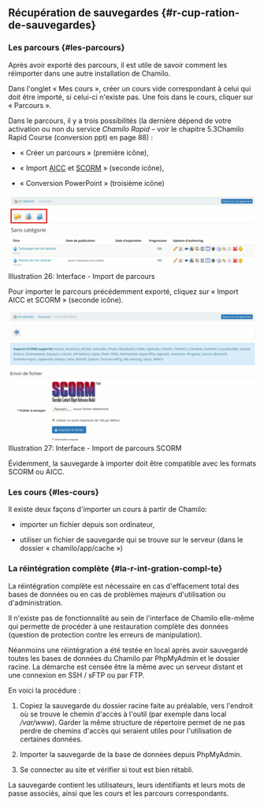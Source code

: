 ## Récupération de sauvegardes {#r-cup-ration-de-sauvegardes}

### Les parcours {#les-parcours}

Après avoir exporté des parcours, il est utile de savoir comment les réimporter dans une autre installation de Chamilo.

Dans l&#039;onglet « Mes cours », créer un cours vide correspondant à celui qui doit être importé, si celui-ci n&#039;existe pas. Une fois dans le cours, cliquer sur « Parcours ».

Dans le parcours, il y a trois possibilités (la dernière dépend de votre activation ou non du service _Chamilo Rapid –_ voir le chapitre 5.3Chamilo Rapid Course (conversion ppt) en page 88) :

*   « Créer un parcours » (première icône),

*   « Import [AICC](http://fr.wikipedia.org/wiki/Aviation_Industry_CBT_Committee) et [SCORM](http://fr.wikipedia.org/wiki/Sharable_Content_Object_Reference_Model) » (seconde icône),

*   « Conversion PowerPoint » (troisième icône)

![](../assets/graficos35.png)Illustration 26: Interface - Import de parcours

Pour importer le parcours précédemment exporté, cliquez sur « Import AICC et SCORM » (seconde icône).

![](../assets/graficos36.png)Illustration 27: Interface - Import de parcours SCORM

Évidemment, la sauvegarde à importer doit être compatible avec les formats SCORM ou AICC.

### Les cours {#les-cours}

Il existe deux façons d&#039;importer un cours à partir de Chamilo:

*   importer un fichier depuis son ordinateur,

*   utiliser un fichier de sauvegarde qui se trouve sur le serveur (dans le dossier « chamilo/app/cache »)

### La réintégration complète {#la-r-int-gration-compl-te}

La réintégration complète est nécessaire en cas d&#039;effacement total des bases de données ou en cas de problèmes majeurs d&#039;utilisation ou d&#039;administration.

Il n&#039;existe pas de fonctionnalité au sein de l&#039;interface de Chamilo elle-même qui permette de procéder à une restauration complète des données (question de protection contre les erreurs de manipulation).

Néanmoins une réintégration a été testée en local après avoir sauvegardé toutes les bases de données du Chamilo par PhpMyAdmin et le dossier racine. La démarche est censée être la même avec un serveur distant et une connexion en SSH / sFTP ou par FTP.

En voici la procédure :

1.  Copiez la sauvegarde du dossier racine faite au préalable, vers l&#039;endroit où se trouve le chemin d&#039;accès à l&#039;outil (par exemple dans local _/var/www_). Garder la même structure de répertoire permet de ne pas perdre de chemins d&#039;accès qui seraient utiles pour l&#039;utilisation de certaines données.

2.  Importer la sauvegarde de la base de données depuis PhpMyAdmin.

3.  Se connecter au site et vérifier si tout est bien rétabli.

La sauvegarde contient les utilisateurs, leurs identifiants et leurs mots de passe associés, ainsi que les cours et les parcours correspondants.